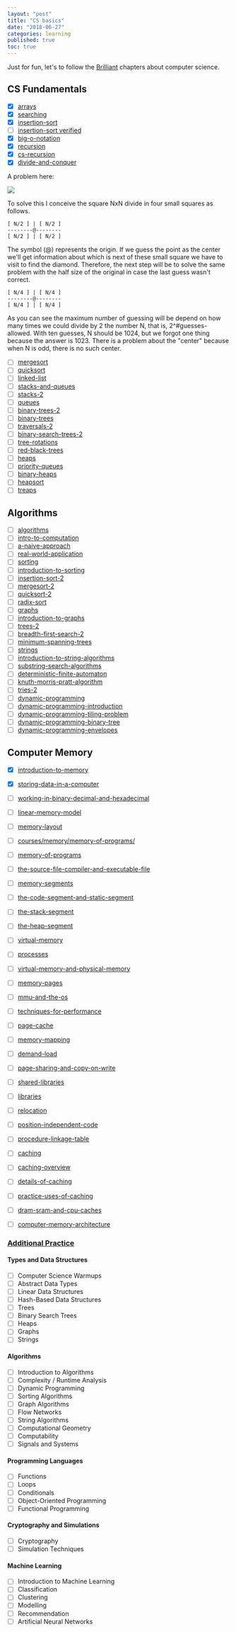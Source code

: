```yaml
---
layout: "post"
title: "CS basics"
date: "2018-06-27"
categories: learning
published: true
toc: true
---
```


Just for fun, let's to follow the [Brilliant](https://brilliant.org) chapters
about computer science.

## CS Fundamentals

- [x] [arrays](https://brilliant.org/practice/arrays/?chapter=intro-to-algorithms&p=2)
- [x] [searching](https://brilliant.org/practice/searching/?chapter=intro-to-algorithms)
- [x] [insertion-sort](https://brilliant.org/practice/insertion-sort/?chapter=intro-to-algorithms)
- [ ] [insertion-sort verified](https://wenkokke.github.io/2016/insertion-sort-in-agda/)
- [x] [big-o-notation](https://brilliant.org/practice/big-o-notation-2/?chapter=intro-to-algorithms)
- [x] [recursion](https://brilliant.org/practice/recursion/?chapter=recursion)
- [x] [cs-recursion](https://brilliant.org/practice/cs-recursion/?chapter=recursion)
- [x] [divide-and-conquer](https://brilliant.org/practice/divide-and-conquer/?chapter=recursion)

A problem here:

![](/assets/png-images/2018-06-27-learning-cs-fundamentals-b90ce6d8.png)

To solve this I conceive the square NxN divide in four small squares as follows.

```
[ N/2 ] | [ N/2 ]
--------@--------
[ N/2 ] | [ N/2 ]
```

The symbol (@) represents the origin. If we guess the point as the center we'll get information
about which is next of these small square we have to visit to find the diamond. Therefore, the next step
will be to solve the same problem with the half size of the original in case the last guess wasn't correct.

```
[ N/4 ] | [ N/4 ]
--------@--------
[ N/4 ] | [ N/4 ]
```

As you can see the maximum number of guessing will be depend on how many times we could divide by 2 the number N, that is, 2^#guesses-allowed. With ten guesses, N should be 1024, but we forgot one thing because the answer is 1023. There is a problem about the "center" because when N is odd, there is no such center.

- [ ] [mergesort](https://brilliant.org/practice/mergesort/?chapter=recursion)
- [ ] [quicksort](https://brilliant.org/practice/quicksort/?chapter=recursion)
- [ ] [linked-list](https://brilliant.org/practice/linked-list/?chapter=recursion)
- [ ] [stacks-and-queues](https://brilliant.org/practice/stacks-and-queues/?chapter=stacks-and-queues)
- [ ] [stacks-2](https://brilliant.org/practice/stacks-2/?chapter=stacks-and-queues)
- [ ] [queues](https://brilliant.org/practice/queues/?chapter=stacks-and-queues)
- [ ] [binary-trees-2](https://brilliant.org/practice/binary-trees-2/?chapter=binary-trees)
- [ ] [binary-trees](https://brilliant.org/practice/binary-trees/?chapter=binary-trees)
- [ ] [traversals-2](https://brilliant.org/practice/traversals-2/?chapter=binary-trees)
- [ ] [binary-search-trees-2](https://brilliant.org/practice/binary-search-trees-2/?chapter=binary-trees)
- [ ] [tree-rotations](https://brilliant.org/practice/tree-rotations/?chapter=binary-trees)
- [ ] [red-black-trees](https://brilliant.org/practice/red-black-trees/?chapter=binary-trees)
- [ ] [heaps](https://brilliant.org/practice/heaps/?chapter=heaps-2)
- [ ] [priority-queues](https://brilliant.org/practice/priority-queues/?chapter=heaps-2)
- [ ] [binary-heaps](https://brilliant.org/practice/binary-heaps/?chapter=heaps-2)
- [ ] [heapsort](https://brilliant.org/practice/heapsort/?chapter=heaps-2)
- [ ] [treaps](https://brilliant.org/practice/treaps/?chapter=heaps-2)

## Algorithms

- [ ] [algorithms](https://brilliant.org/practice/algorithms/?chapter=algorithms)
- [ ] [intro-to-computation](https://brilliant.org/practice/intro-to-computation/?chapter=algorithms)
- [ ] [a-naive-approach](https://brilliant.org/practice/a-naive-approach/?chapter=algorithms)
- [ ] [real-world-application](https://brilliant.org/practice/real-world-application/?chapter=algorithms)
- [ ] [sorting](https://brilliant.org/practice/sorting/?chapter=sorting)
- [ ] [introduction-to-sorting](https://brilliant.org/practice/introduction-to-sorting/?chapter=sorting)
- [ ] [insertion-sort-2](https://brilliant.org/practice/insertion-sort-2/?chapter=sorting)
- [ ] [mergesort-2](https://brilliant.org/practice/mergesort-2/?chapter=sorting)
- [ ] [quicksort-2](https://brilliant.org/practice/quicksort-2/?chapter=sorting)
- [ ] [radix-sort](https://brilliant.org/practice/radix-sort/?chapter=sorting)
- [ ] [graphs](https://brilliant.org/practice/graphs/?chapter=graphs-2)
- [ ] [introduction-to-graphs](https://brilliant.org/practice/introduction-to-graphs/?chapter=graphs-2&p=1)
- [ ] [trees-2](https://brilliant.org/practice/trees-2/?chapter=graphs-2)
- [ ] [breadth-first-search-2](https://brilliant.org/practice/breadth-first-search-2/?chapter=graphs-2)
- [ ] [minimum-spanning-trees](https://brilliant.org/practice/minimum-spanning-trees/?chapter=graphs-2)
- [ ] [strings](https://brilliant.org/practice/strings/?chapter=strings-2)
- [ ] [introduction-to-string-algorithms](https://brilliant.org/practice/introduction-to-string-algorithms/?chapter=strings-2)
- [ ] [substring-search-algorithms](https://brilliant.org/practice/substring-search-algorithms/?chapter=strings-2)
- [ ] [deterministic-finite-automaton](https://brilliant.org/practice/deterministic-finite-automaton/?chapter=strings-2)
- [ ] [knuth-morris-pratt-algorithm](https://brilliant.org/practice/knuth-morris-pratt-algorithm/?chapter=strings-2)
- [ ] [tries-2](https://brilliant.org/practice/tries-2/?chapter=strings-2)
- [ ] [dynamic-programming](https://brilliant.org/practice/dynamic-programming/?chapter=dynamic-programming-2)
- [ ] [dynamic-programming-introduction](https://brilliant.org/practice/dynamic-programming-introduction/?chapter=dynamic-programming-2)
- [ ] [dynamic-programming-tiling-problem](https://brilliant.org/practice/dynamic-programming-tiling-problem/?chapter=dynamic-programming-2)
- [ ] [dynamic-programming-binary-tree](https://brilliant.org/practice/dynamic-programming-binary-tree/?chapter=dynamic-programming-2)
- [ ] [dynamic-programming-envelopes](https://brilliant.org/practice/dynamic-programming-envelopes/?chapter=dynamic-programming-2&p=1)

## Computer Memory

- [x] [introduction-to-memory](https://brilliant.org/practice/introduction-to-memory/?chapter=introduction-to-memory)
- [x] [storing-data-in-a-computer](https://brilliant.org/practice/storing-data-in-a-computer/?chapter=introduction-to-memory)
- [ ] [working-in-binary-decimal-and-hexadecimal](https://brilliant.org/practice/working-in-binary-decimal-and-hexadecimal/?chapter=introduction-to-memory)
- [ ] [linear-memory-model](https://brilliant.org/practice/linear-memory-model/?chapter=introduction-to-memory)
- [ ] [memory-layout](https://brilliant.org/practice/memory-layout/?chapter=introduction-to-memory)
- [ ] [courses/memory/memory-of-programs/](https://brilliant.org/courses/memory/memory-of-programs/)
- [ ] [memory-of-programs](https://brilliant.org/practice/memory-of-programs/?chapter=memory-of-programs)
- [ ] [the-source-file-compiler-and-executable-file](https://brilliant.org/practice/the-source-file-compiler-and-executable-file/?chapter=memory-of-programs)
- [ ] [memory-segments](https://brilliant.org/practice/memory-segments/?chapter=memory-of-programs)
- [ ] [the-code-segment-and-static-segment](https://brilliant.org/practice/the-code-segment-and-static-segment/?chapter=memory-of-programs)
- [ ] [the-stack-segment](https://brilliant.org/practice/the-stack-segment/?chapter=memory-of-programs)
- [ ] [the-heap-segment](https://brilliant.org/practice/the-heap-segment/?chapter=memory-of-programs)
- [ ] [virtual-memory](https://brilliant.org/practice/virtual-memory/?chapter=virtual-memory)
- [ ] [processes](https://brilliant.org/practice/processes/?chapter=virtual-memory)
- [ ] [virtual-memory-and-physical-memory](https://brilliant.org/practice/virtual-memory-and-physical-memory/?chapter=virtual-memory)
- [ ] [memory-pages](https://brilliant.org/practice/memory-pages/?chapter=virtual-memory)
- [ ] [mmu-and-the-os](https://brilliant.org/practice/mmu-and-the-os/?chapter=virtual-memory)
- [ ] [techniques-for-performance](https://brilliant.org/practice/techniques-for-performance/?chapter=techniques-for-performance)
- [ ] [page-cache](https://brilliant.org/practice/page-cache/?chapter=techniques-for-performance)
- [ ] [memory-mapping](https://brilliant.org/practice/memory-mapping/?chapter=techniques-for-performance)
- [ ] [demand-load](https://brilliant.org/practice/demand-load/?chapter=techniques-for-performance)
- [ ] [page-sharing-and-copy-on-write](https://brilliant.org/practice/page-sharing-and-copy-on-write/?chapter=techniques-for-performance)
- [ ] [shared-libraries](https://brilliant.org/practice/shared-libraries/?chapter=shared-libraries)
- [ ] [libraries](https://brilliant.org/practice/libraries/?chapter=shared-libraries)
- [ ] [relocation](https://brilliant.org/practice/relocation/?chapter=shared-libraries)
- [ ] [position-independent-code](https://brilliant.org/practice/position-independent-code/?chapter=shared-libraries)
- [ ] [procedure-linkage-table](https://brilliant.org/practice/procedure-linkage-table/?chapter=shared-libraries)
- [ ] [caching](https://brilliant.org/practice/caching/?chapter=caching)
- [ ] [caching-overview](https://brilliant.org/practice/caching-overview/?chapter=caching)
- [ ] [details-of-caching](https://brilliant.org/practice/details-of-caching/?chapter=caching)
- [ ] [practice-uses-of-caching](https://brilliant.org/practice/practice-uses-of-caching/?chapter=caching)
- [ ] [dram-sram-and-cpu-caches](https://brilliant.org/practice/dram-sram-and-cpu-caches/?chapter=caching)
- [ ] [computer-memory-architecture](https://brilliant.org/practice/computer-memory-architecture/?chapter=caching)


### [Additional Practice](https://brilliant.org/computer-science/)

#### Types and Data Structures

- [ ] Computer Science Warmups
- [ ] Abstract Data Types
- [ ] Linear Data Structures
- [ ] Hash-Based Data Structures
- [ ] Trees
- [ ] Binary Search Trees
- [ ] Heaps
- [ ] Graphs
- [ ] Strings

#### Algorithms
- [ ] Introduction to Algorithms
- [ ] Complexity / Runtime Analysis
- [ ] Dynamic Programming
- [ ] Sorting Algorithms
- [ ] Graph Algorithms
- [ ] Flow Networks
- [ ] String Algorithms
- [ ] Computational Geometry
- [ ] Computability
- [ ] Signals and Systems

#### Programming Languages
- [ ] Functions
- [ ] Loops
- [ ] Conditionals
- [ ] Object-Oriented Programming
- [ ] Functional Programming

#### Cryptography and Simulations
- [ ] Cryptography
- [ ] Simulation Techniques

#### Machine Learning
- [ ] Introduction to Machine Learning
- [ ] Classification
- [ ] Clustering
- [ ] Modelling
- [ ] Recommendation
- [ ] Artificial Neural Networks

